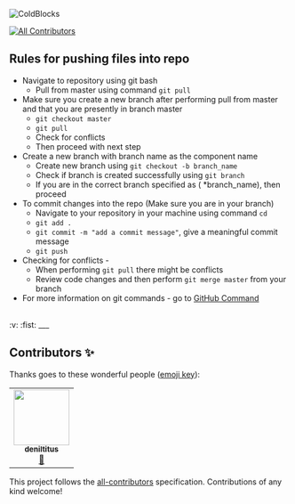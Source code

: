 ![ColdBlocks](https://user-images.githubusercontent.com/41678651/71070470-d75e8000-21a0-11ea-9a20-0853cdaa476b.jpg)
<!-- ALL-CONTRIBUTORS-BADGE:START - Do not remove or modify this section -->
[![All Contributors](https://img.shields.io/badge/all_contributors-1-orange.svg?style=flat-square)](#contributors-)
<!-- ALL-CONTRIBUTORS-BADGE:END -->

## Rules for pushing files into repo 
* Navigate to repository using git bash 
    * Pull from master using command `git pull`
* Make sure you create a new branch after performing pull from master and that you are presently in branch master 
    * `git checkout master`
    * `git pull`
    * Check for conflicts
    * Then proceed with next step
* Create a new branch with branch name as the component name
    * Create new branch using `git checkout -b branch_name`
    * Check if branch is created successfully using `git branch`
    * If you are in the correct branch specified as ( *branch_name), then proceed
* To commit changes into the repo (Make sure you are in your branch)
    *  Navigate to your repository in your machine using command `cd`
    * `git add .`
    * `git commit -m "add a commit message"`, give a meaningful commit message
    * `git push`
* Checking for conflicts - 
    * When performing `git pull` there might be conflicts 
    * Review code changes and then perform `git merge master` from your branch
* For more information on git commands - go to [GitHub Command](https://confluence.atlassian.com/bitbucketserver/basic-git-commands-776639767.html)

<br />
:v: :fist:
___







## Contributors ✨

Thanks goes to these wonderful people ([emoji key](https://allcontributors.org/docs/en/emoji-key)):

<!-- ALL-CONTRIBUTORS-LIST:START - Do not remove or modify this section -->
<!-- prettier-ignore-start -->
<!-- markdownlint-disable -->
<table>
  <tr>
    <td align="center"><a href="https://github.com/deniltitus"><img src="https://avatars2.githubusercontent.com/u/54170237?v=4" width="100px;" alt=""/><br /><sub><b>deniltitus</b></sub></a><br /><a href="https://github.com/mojojojo20/ColdBlocks/commits?author=deniltitus" title="Documentation">📖</a></td>
  </tr>
</table>

<!-- markdownlint-enable -->
<!-- prettier-ignore-end -->
<!-- ALL-CONTRIBUTORS-LIST:END -->

This project follows the [all-contributors](https://github.com/all-contributors/all-contributors) specification. Contributions of any kind welcome!